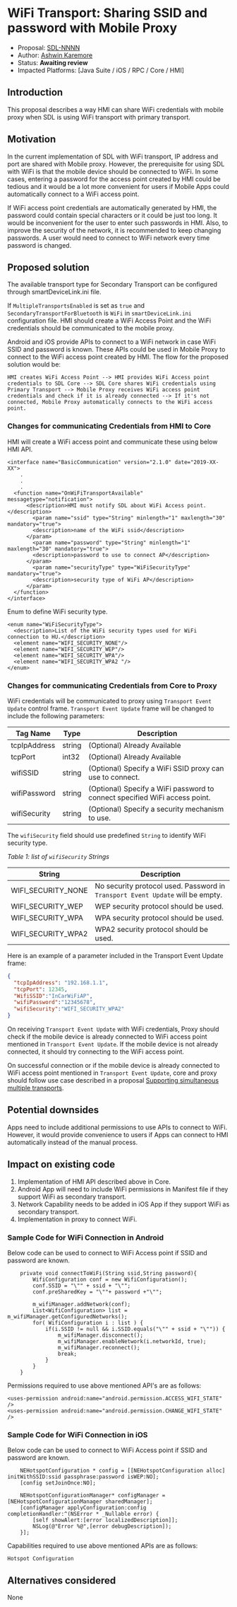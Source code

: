# WiFi Transport: Sharing SSID and password with Mobile Proxy

* Proposal: [SDL-NNNN](NNNN-sharing-wifi-ssid-and-password)
* Author: [Ashwin Karemore](https://github.com/ashwink11)
* Status: **Awaiting review**
* Impacted Platforms: [Java Suite / iOS / RPC / Core / HMI]

## Introduction

This proposal describes a way HMI can share WiFi credentials with mobile proxy when SDL is using WiFi transport with primary transport. 

## Motivation

In the current implementation of SDL with WiFi transport, IP address and port are shared with Mobile proxy. However, the prerequisite for using SDL with WiFi is that the mobile device should be connected to WiFi.
In some cases, entering a password for the access point created by HMI could be tedious and it would be a lot more convenient for users if Mobile Apps could automatically connect to a WiFi access point.

If WiFi access point credentials are automatically generated by HMI, the password could contain special characters or it could be just too long. It would be inconvenient for the user to enter such passwords in HMI. Also, to improve the security of the network, it is recommended to keep changing passwords. A user would need to connect to WiFi network every time password is changed.

## Proposed solution

The available transport type for Secondary Transport can be configured through smartDeviceLink.ini file. 

If `MultipleTransportsEnabled` is set as `true` and `SecondaryTransportForBluetooth` is `WiFi` in `smartDeviceLink.ini` configuration file. HMI should create a WiFi Access Point and the WiFi credentials should be communicated to the mobile proxy.

Android and iOS provide APIs to connect to a WiFi network in case WiFi SSID and password is known. These APIs could be used in Mobile Proxy to connect to the WiFi access point created by HMI. The flow for the proposed solution would be:

`HMI creates WiFi Access Point --> HMI provides WiFi Access point credentials to SDL Core --> SDL Core shares WiFi credentials using Primary Transport --> Mobile Proxy receives WiFi access point credentials and check if it is already connected --> If it's not connected, Mobile Proxy automatically connects to the WiFi access point.`

### Changes for communicating Credentials from HMI to Core

HMI will create a WiFi access point and communicate these using below HMI API.

```
<interface name="BasicCommunication" version="2.1.0" date="2019-XX-XX">
	.
	.
	.
  <function name="OnWiFiTransportAvailable" messagetype="notification">
      <description>HMI must notify SDL about WiFi Access point.</description>
	    <param name="ssid" type="String" minlength="1" maxlength="30" mandatory="true">
        <description>name of the WiFi ssid</description>
      </param>
	    <param name="password" type="String" minlength="1" maxlength="30" mandatory="true">
        <description>password to use to connect AP</description>
      </param>
	    <param name="securityType" type="WiFiSecurityType" mandatory="true">
        <description>security type of WiFi AP</description>
      </param>
  </function>
</interface>
```

Enum to define WiFi security type.

```
<enum name="WiFiSecurityType">
  <description>List of the WiFi security types used for WiFi connection to HU.</description>
  <element name="WIFI_SECURITY_NONE"/>
  <element name="WIFI_SECURITY_WEP"/>
  <element name="WIFI_SECURITY_WPA"/>
  <element name="WIFI_SECURITY_WPA2 "/>
</enum>
```

### Changes for communicating Credentials from Core to Proxy

WiFi credentials will be communicated to proxy using `Transport Event Update` control frame. `Transport Event Update` frame will be changed to include the following parameters:

Tag Name     | Type   | Description  
-------------|--------|------------
tcpIpAddress | string | (Optional) Already Available
tcpPort      | int32  | (Optional) Already Available
wifiSSID | string | (Optional) Specify a WiFi SSID proxy can use to connect.
wifiPassword | string | (Optional) Specify a WiFi password to connect specified WiFi access point.
wifiSecurity | string | (Optional) Specify a security mechanism to use.

The `wifiSecurity` field should use predefined `String` to identify WiFi security type.

*Table 1: list of `wifiSecurity` Strings*

String                 | Description
-----------------------|------------
WIFI\_SECURITY\_NONE         | No security protocol used. Password in `Transport Event Update` will be empty.
WIFI\_SECURITY\_WEP               | WEP security protocol should be used. 
WIFI\_SECURITY\_WPA   | WPA security protocol should be used. 
WIFI\_SECURITY\_WPA2 | WPA2 security protocol should be used. 


Here is an example of a parameter included in the Transport Event Update frame:

```json
{
  "tcpIpAddress": "192.168.1.1",
  "tcpPort": 12345,
  "WifiSSID":"InCarWiFiAP",
  "wifiPassword":"12345678",
  "wifiSecurity":"WIFI_SECURITY_WPA2"
}
```

On receiving `Transport Event Update` with WiFi credentials, Proxy should check if the mobile device is already connected to WiFi access point mentioned in `Transport Event Update`. If the mobile device is not already connected, it should try connecting to the WiFi access point. 

On successful connection or if the mobile device is already connected to WiFi access point mentioned in `Transport Event Update`, core and proxy should follow use case described in a proposal [Supporting simultaneous multiple transports](https://github.com/smartdevicelink/sdl_evolution/blob/master/proposals/0141-multiple-transports.md "Supporting simultaneous multiple transports").


## Potential downsides

Apps need to include additional permissions to use APIs to connect to WiFi. However, it would provide convenience to users if Apps can connect to HMI automatically instead of the manual process.

## Impact on existing code

1. Implementation of HMI API described above in Core. 
2. Android App will need to include WiFi permissions in Manifest file if they support WiFi as secondary transport.
3. Network Capability needs to be added in iOS App if they support WiFi as secondary transport.
4. Implementation in proxy to connect WiFi.

### Sample Code for WiFi Connection in Android

Below code can be used to connect to WiFi Access point if SSID and password are known.

```
    private void connectToWiFi(String ssid,String password){
        WifiConfiguration conf = new WifiConfiguration();
        conf.SSID = "\"" + ssid + "\"";
        conf.preSharedKey = "\""+ password +"\"";

        m_wifiManager.addNetwork(conf);
        List<WifiConfiguration> list = m_wifiManager.getConfiguredNetworks();
        for( WifiConfiguration i : list ) {
            if(i.SSID != null && i.SSID.equals("\"" + ssid + "\"")) {
                m_wifiManager.disconnect();
                m_wifiManager.enableNetwork(i.networkId, true);
                m_wifiManager.reconnect();
                break;
            }
        }
    }
```
Permissions required to use above mentioned API's are as follows:

```
<uses-permission android:name="android.permission.ACCESS_WIFI_STATE" />
<uses-permission android:name="android.permission.CHANGE_WIFI_STATE" />
```
### Sample Code for WiFi Connection in iOS

Below code can be used to connect to WiFi Access point if SSID and password are known.

```
    NEHotspotConfiguration * config = [[NEHotspotConfiguration alloc] initWithSSID:ssid passphrase:password isWEP:NO];
    [config setJoinOnce:NO];
    
    NEHotspotConfigurationManager* configManager = [NEHotspotConfigurationManager sharedManager];
    [configManager applyConfiguration:config completionHandler:^(NSError * _Nullable error) {
        [self showAlert:[error localizedDescription]];
        NSLog(@"Error %@",[error debugDescription]);
    }];
```
Capabilities required to use above mentioned APIs are as follows:

```
Hotspot Configuration
```
  

## Alternatives considered

None

